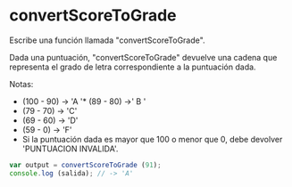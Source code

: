 # convertScoreToGrade

Escribe una función llamada "convertScoreToGrade".

Dada una puntuación, "convertScoreToGrade" devuelve una cadena que representa el grado de letra correspondiente a la puntuación dada.

Notas:
* (100 - 90) -> 'A
'* (89 - 80) ->' B '
* (79 - 70) -> 'C'
* (69 - 60) -> 'D'
* (59 - 0) -> 'F'
* Si la puntuación dada es mayor que 100 o menor que 0,
debe devolver 'PUNTUACION INVALIDA'.
```js
var output = convertScoreToGrade (91);
console.log (salida); // -> 'A'
```
